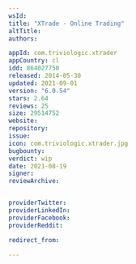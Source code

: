 ```yaml
---
wsId: 
title: "XTrade - Online Trading"
altTitle: 
authors:

appId: com.triviologic.xtrader
appCountry: cl
idd: 864027750
released: 2014-05-30
updated: 2021-09-01
version: "6.0.54"
stars: 2.64
reviews: 25
size: 29514752
website: 
repository: 
issue: 
icon: com.triviologic.xtrader.jpg
bugbounty: 
verdict: wip
date: 2021-08-19
signer: 
reviewArchive:


providerTwitter: 
providerLinkedIn: 
providerFacebook: 
providerReddit: 

redirect_from:

---
```



